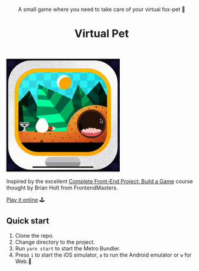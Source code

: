 <p align="center">
A small game where you need to take care of your virtual fox-pet 🦊
</p>

<h1 align="center">Virtual Pet</h1>
<br>

<img src="./screen.gif" width="300"></img>

Inspired by the excellent [Complete Front-End Project: Build a Game](https://frontendmasters.com/courses/front-end-game/) course thought by Brian Holt from FrontendMasters.

[Play it online](https://vpet.vovk.in) 🕹️

## Quick start

1. Clone the repo.
2. Change directory to the project.
3. Run `yarn start` to start the Metro Bundler.
4. Press `i` to start the iOS simulator, `a` to run the Android emulator or `w` for Web.📱
